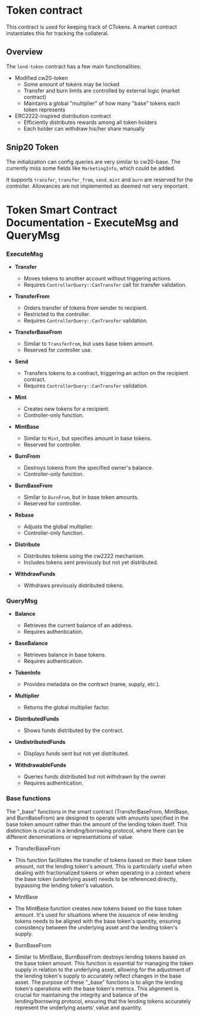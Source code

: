 # Token contract

This contract is used for keeping track of CTokens.
A market contract instantiates this for tracking the collateral.

## Overview

The `lend-token` contract has a few main functionalities:

* Modified cw20-token
  * Some amount of tokens may be locked
  * Transfer and burn limits are controlled by external logic (market contract)
  * Maintains a global "multiplier" of how many "base" tokens each token represents
* ERC2222-inspired distribution contract
  * Efficiently distributes rewards among all token holders
  * Each holder can withdraw his/her share manually

## Snip20 Token

The initialization can config queries are very similar to cw20-base. The currently miss
some fields like `MarketingInfo`, which could be added.

It supports `transfer`, `transfer_from`, `send`.
`mint` and `burn` are reserved for the controller.
Allowances are not implemented as deemed not very important.

# Token Smart Contract Documentation - ExecuteMsg and QueryMsg

### ExecuteMsg

- **Transfer**
  - Moves tokens to another account without triggering actions.
  - Requires `ControllerQuery::CanTransfer` call for transfer validation.

- **TransferFrom**
  - Orders transfer of tokens from sender to recipient.
  - Restricted to the controller.
  - Requires `ControllerQuery::CanTransfer` validation.

- **TransferBaseFrom**
  - Similar to `TransferFrom`, but uses base token amount.
  - Reserved for controller use.

- **Send**
  - Transfers tokens to a contract, triggering an action on the recipient contract.
  - Requires `ControllerQuery::CanTransfer` validation.

- **Mint**
  - Creates new tokens for a recipient.
  - Controller-only function.

- **MintBase**
  - Similar to `Mint`, but specifies amount in base tokens.
  - Reserved for controller.

- **BurnFrom**
  - Destroys tokens from the specified owner's balance.
  - Controller-only function.

- **BurnBaseFrom**
  - Similar to `BurnFrom`, but in base token amounts.
  - Reserved for controller.

- **Rebase**
  - Adjusts the global multiplier.
  - Controller-only function.

- **Distribute**
  - Distributes tokens using the cw2222 mechanism.
  - Includes tokens sent previously but not yet distributed.

- **WithdrawFunds**
  - Withdraws previously distributed tokens.

### QueryMsg

- **Balance**
  - Retrieves the current balance of an address.
  - Requires authentication.

- **BaseBalance**
  - Retrieves balance in base tokens.
  - Requires authentication.

- **TokenInfo**
  - Provides metadata on the contract (name, supply, etc.).

- **Multiplier**
  - Returns the global multiplier factor.

- **DistributedFunds**
  - Shows funds distributed by the contract.

- **UndistributedFunds**
  - Displays funds sent but not yet distributed.

- **WithdrawableFunds**
  - Queries funds distributed but not withdrawn by the owner.
  - Requires authentication.

### Base functions

The "_base" functions in the smart contract (TransferBaseFrom, MintBase, and BurnBaseFrom) are designed to operate with amounts specified in the base token amount rather than the amount of the lending token itself. This distinction is crucial in a lending/borrowing protocol, where there can be different denominations or representations of value.

- TransferBaseFrom
 - This function facilitates the transfer of tokens based on their base token amount, not the lending token's amount. This is particularly useful when dealing with fractionalized tokens or when operating in a context where the base token (underlying asset) needs to be referenced directly, bypassing the lending token's valuation.

- MintBase
 - The MintBase function creates new tokens based on the base token amount. It's used for situations where the issuance of new lending tokens needs to be aligned with the base token's quantity, ensuring consistency between the underlying asset and the lending token's supply.

- BurnBaseFrom
 - Similar to MintBase, BurnBaseFrom destroys lending tokens based on the base token amount. This function is essential for managing the token supply in relation to the underlying asset, allowing for the adjustment of the lending token's supply to accurately reflect changes in the base asset.
The purpose of these "_base" functions is to align the lending token's operations with the base token's metrics. This alignment is crucial for maintaining the integrity and balance of the lending/borrowing protocol, ensuring that the lending tokens accurately represent the underlying assets' value and quantity.
